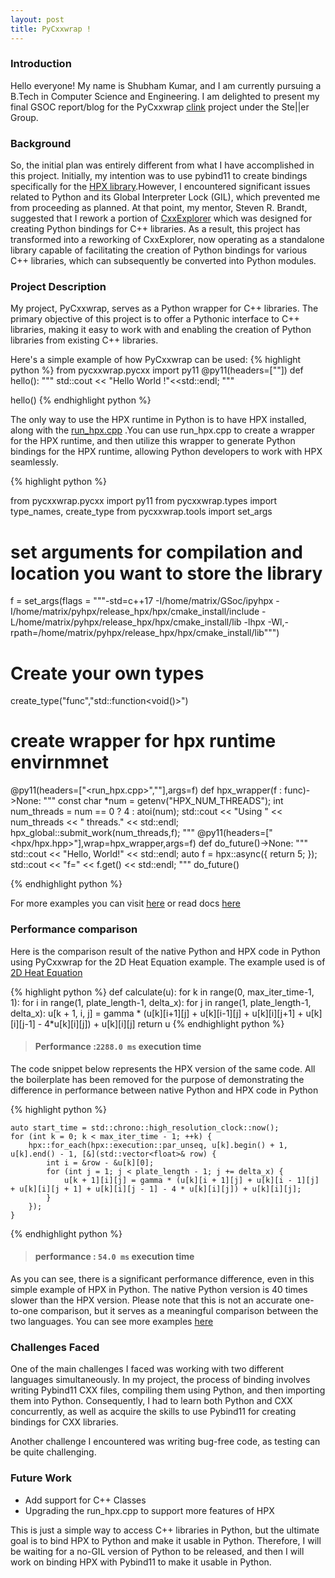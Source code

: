 ```yaml
---
layout: post
title: PyCxxwrap !
---
```

### Introduction
Hello everyone! My name is Shubham Kumar, and I am currently pursuing a B.Tech in Computer Science and Engineering. I am delighted to present my final GSOC report/blog for the PyCxxwrap [clink](https://github.com/matrixbot123/pycxxwrap) project under the Ste||er Group.

### Background
So, the initial plan was entirely different from what I have accomplished in this project. Initially, my intention was to use pybind11 to create bindings specifically for the [HPX library](https://github.com/STEllAR-GROUP/hpx).However, I encountered significant issues related to Python and its Global Interpreter Lock (GIL), which prevented me from proceeding as planned. At that point, my mentor, Steven R. Brandt, suggested that I rework a portion of [CxxExplorer](https://github.com/stevenrbrandt/CxxExplorer/blob/master/py11.py) which was designed for creating Python bindings for C++ libraries.
As a result, this project has transformed into a reworking of CxxExplorer, now operating as a standalone library capable of facilitating the creation of Python bindings for various C++ libraries, which can subsequently be converted into Python modules.

### Project Description
My project, PyCxxwrap, serves as a Python wrapper for C++ libraries. The primary objective of this project is to offer a Pythonic interface to C++ libraries, making it easy to work with and enabling the creation of Python libraries from existing C++ libraries.

Here's a simple example of how PyCxxwrap can be used: 
{% highlight python %}
from pycxxwrap.pycxx import py11
@py11(headers=["<iostream>"])
def hello():
    """
    std::cout << "Hello World !"<<std::endl;
    """

hello()
{% endhighlight python %}


The only way to use the HPX runtime in Python is to have HPX installed, along with the [run_hpx.cpp](https://github.com/matrixbot123/pycxxwrap/blob/main/run_hpx.cpp) .You can use run_hpx.cpp to create a wrapper for the HPX runtime, and then utilize this wrapper to generate Python bindings for the HPX runtime, allowing Python developers to work with HPX seamlessly.


{% highlight python %}

from pycxxwrap.pycxx import py11
from pycxxwrap.types import type_names, create_type
from pycxxwrap.tools import set_args

# set arguments for compilation and location you want to store the library
f = set_args(flags = """-std=c++17 -I/home/matrix/GSoc/ipyhpx 
          -I/home/matrix/pyhpx/release_hpx/hpx/cmake_install/include 
          -L/home/matrix/pyhpx/release_hpx/hpx/cmake_install/lib -lhpx 
          -Wl,-rpath=/home/matrix/pyhpx/release_hpx/hpx/cmake_install/lib""")

# Create your own types
create_type("func","std::function<void()>")

# create wrapper for hpx runtime envirnmnet
@py11(headers=["<run_hpx.cpp>","<iostream>"],args=f)
def hpx_wrapper(f : func)->None:
    """
    const char *num = getenv("HPX_NUM_THREADS");
    int num_threads = num == 0 ? 4 : atoi(num);
    std::cout << "Using " << num_threads << " threads." << std::endl;
    hpx_global::submit_work(num_threads,f);
    """
@py11(headers=["<hpx/hpx.hpp>"],wrap=hpx_wrapper,args=f)
def do_future()->None:
    """
    std::cout << "Hello, World!" << std::endl;
    auto f = hpx::async([](){ return 5; });
    std::cout << "f=" << f.get() << std::endl;
    """
do_future()

{% endhighlight python %}

For more examples you can visit [here](https://github.com/matrixbot123/pycxxwrap/tree/main/Examples) or read docs [here](https://github.com/matrixbot123/pycxxwrap/tree/main/Docs)
### Performance comparison
Here is the comparison result of the native Python and HPX code in Python using PyCxxwrap for the 2D Heat Equation example. The example used is of [2D Heat Equation](https://github.com/matrixbot123/pycxxwrap/blob/main/Examples/2D_Heat_eq_sim.ipynb)

{% highlight python %}
def calculate(u):
    for k in range(0, max_iter_time-1, 1):
        for i in range(1, plate_length-1, delta_x):
            for j in range(1, plate_length-1, delta_x):
                u[k + 1, i, j] = gamma * (u[k][i+1][j] + u[k][i-1][j] + u[k][i][j+1] + u[k][i][j-1] - 4*u[k][i][j]) + u[k][i][j]
    return u
{% endhighlight python %}
> #### Performance :`2288.0 ms` execution time

The code snippet below represents the HPX version of the same code. All the boilerplate has been removed for the purpose of demonstrating the difference in performance between native Python and HPX code in Python

{% highlight python %}
    
    auto start_time = std::chrono::high_resolution_clock::now();
    for (int k = 0; k < max_iter_time - 1; ++k) {
        hpx::for_each(hpx::execution::par_unseq, u[k].begin() + 1, u[k].end() - 1, [&](std::vector<float>& row) {
            int i = &row - &u[k][0];
            for (int j = 1; j < plate_length - 1; j += delta_x) {
                u[k + 1][i][j] = gamma * (u[k][i + 1][j] + u[k][i - 1][j] + u[k][i][j + 1] + u[k][i][j - 1] - 4 * u[k][i][j]) + u[k][i][j];
            }
        });
    }

{% endhighlight python %}
> #### performance : `54.0 ms` execution time

As you can see, there is a significant performance difference, even in this simple example of HPX in Python. The native Python version is 40 times slower than the HPX version. Please note that this is not an accurate one-to-one comparison, but it serves as a meaningful comparison between the two languages. You can see more examples [here](https://github.com/matrixbot123/pycxxwrap/blob/main/Examples)

### Challenges Faced

One of the main challenges I faced was working with two different languages simultaneously. In my project, the process of binding involves writing Pybind11 CXX files, compiling them using Python, and then importing them into Python. Consequently, I had to learn both Python and CXX concurrently, as well as acquire the skills to use Pybind11 for creating bindings for CXX libraries.

Another challenge I encountered was writing bug-free code, as testing can be quite challenging.
### Future Work

- Add support for C++ Classes
- Upgrading the run_hpx.cpp to support more features of HPX

This is just a simple way to access C++ libraries in Python, but the ultimate goal is to bind HPX to Python and make it usable in Python. Therefore, I will be waiting for a no-GIL version of Python to be released, and then I will work on binding HPX with Pybind11 to make it usable in Python.






